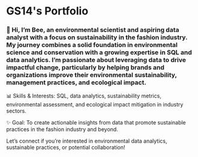 # GS14's Portfolio

### 👋 Hi, I’m Bee, an environmental scientist and aspiring data analyst with a focus on sustainability in the fashion industry. My journey combines a solid foundation in environmental science and conservation with a growing expertise in SQL and data analytics. I’m passionate about leveraging data to drive impactful change, particularly by helping brands and organizations improve their environmental sustainability, management practices, and ecological impact.

📊 Skills & Interests: SQL, data analytics, sustainability metrics, environmental assessment, and ecological impact mitigation in industry sectors.

✨ Goal: To create actionable insights from data that promote sustainable practices in the fashion industry and beyond.

Let’s connect if you’re interested in environmental data analytics, sustainable practices, or potential collaboration!
